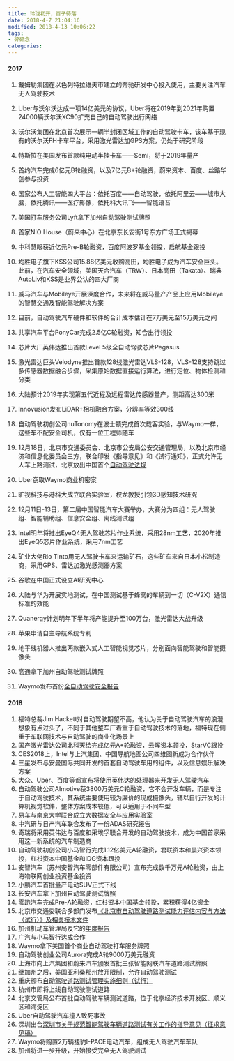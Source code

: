 ```yaml
---
title: 玲珑初开，百子待落
date: 2018-4-7 21:04:16
modified: 2018-4-13 10:06:22
tags:
- 碎碎念
categories:
---
```


#### 2017

1. 戴姆勒集团在以色列特拉维夫市建立的奔驰研发中心投入使用，主要关注汽车无人驾驶技术

2. Uber与沃尔沃达成一项14亿美元的协议，Uber将在2019年到2021年购置24000辆沃尔沃XC90扩充自己的自动驾驶出行网络

3. 沃尔沃集团在北京首次展示一辆半封闭区域工作的自动驾驶卡车，该车基于现有的沃尔沃FH卡车平台，采用激光雷达加GPS方案，仍处于研究阶段

4. 特斯拉在美国发布首款纯电动半挂卡车——Semi，将于2019年量产

5. 首约汽车完成6亿元B轮融资，以及7亿元B+轮融资，蔚来资本、百度、丝路华创参与投资

6. 国家公布人工智能四大平台：依托百度——自动驾驶，依托阿里云——城市大脑，依托腾讯——医疗影像，依托科大讯飞——智能语音

7. 美国打车服务公司Lyft拿下加州自动驾驶测试牌照

8. 首家NIO      House（蔚来中心）在北京东长安街1号东方广场正式揭幕

9. 中科慧眼获近亿元Pre-B轮融资，百度阿波罗基金领投，启航基金跟投

10. 均胜电子旗下KSS公司15.88亿美元收购高田，均胜电子成为汽车安全巨头。此前，在汽车安全领域，美国天合汽车（TRW）、日本高田（Takata）、瑞典AutoLiv和KSS是业界公认的四大厂商

    <!-- more -->

11. 威马汽车与Mobileye开展深度合作，未来将在威马量产产品上应用Mobileye的智慧交通及智能驾驶解决方案

12. 目前，自动驾驶汽车硬件和软件的合计成本估计在7万美元至15万美元之间

13. 共享汽车平台PonyCar完成2.5亿C轮融资，知合出行领投

14. 芯片大厂英伟达推出首款Level      5级全自动驾驶芯片Pegasus

15. 激光雷达巨头Velodyne推出首款128线激光雷达VLS-128，VLS-128支持跳过多传感器数据融合步骤，采集原始数据直接运行算法，进行定位、物体检测和分类

16. 大陆预计2019年实现第五代近程及远程雷达传感器量产，测距高达300米

17. Innovusion发布LiDAR+相机融合方案，分辨率等效300线

18. 自动驾驶初创公司nuTonomy在波士顿完成首次载客实验，与Waymo一样，这些车不配安全司机，仅有一位工程师随车

19. 12月18日，北京市交通委员会、北京市公安局公安交通管理局，以及北京市经济和信息化委员会三方，联合印发《指导意见》和《试行通知》，正式允许无人车上路测试，北京放出中国首个[自动驾驶法规](http://www.bjjtw.gov.cn/xxgk/flfg/fgbz/201712/t20171218_189566.html)

20. Uber窃取Waymo商业机密案

21. 旷视科技与港科大成立联合实验室，权龙教授引领3D感知技术研究

22. 12月11日-13日，第二届中国智能汽车大赛举办，大赛分为四组：无人驾驶组、智能辅助组、信息安全组、离线测试组

23. Intel明年将推出EyeQ4无人驾驶芯片作业系统，采用28nm工艺，2020年推出EyeQ5芯片作业系统，采用7nm工艺

24. 矿业大佬Rio      Tinto用无人驾驶卡车来运输矿石，这些矿车来自日本小松制造商，采用GPS、雷达加激光感测器方案

25. 谷歌在中国正式设立AI研究中心

26. 大陆与华为开展实地测试，在中国测试基于蜂窝的车辆到一切（C-V2X）通信标准的效能

27. Quanergy计划明年下半年将产能提升至100万台，激光雷达大战升级

28. 苹果申请自主导航系统专利

29. 地平线机器人推出两款嵌入式人工智能视觉芯片，分别面向智能驾驶和智能摄像头

30. 高通拿下加州自动驾驶测试牌照

31. Waymo发布首份[全自动驾驶安全报告](https://pan.baidu.com/s/1Otz-bqAx9rMs8X1ZR0pTqg)

#### 2018

1. 福特总裁Jim Hackett对自动驾驶期望不高，他认为关于自动驾驶汽车的浪漫想象有点过头了，不同于其他整车厂着重于自动驾驶技术的落地，福特现在侧重于车联网技术与自动驾驶的商业化场景上
2. 国产激光雷达公司北科天绘完成亿元A+轮融资，云晖资本领投，StarVC跟投
3. CES2018上，Intel与上汽集团、中国导航地图公司四维图新成为合作伙伴
4. 三星发布与安曼国际共同开发的首套自动驾驶车用的组件，以及信息娱乐解决方案
5. 大众、Uber、百度等都宣布将使用英伟达的处理器来开发无人驾驶汽车
6. 自动驾驶公司AImotive获3800万美元C轮融资，它不会开发车辆，而是专注于自动驾驶技术，其系统主要使用较为廉价的现成摄像头，辅以自行开发的计算机视觉软件，整体方案成本较低，可以适用于不同车型
7. 易车与南京大学联合成立大数据安全与应用实验室
8. 中汽研与日产汽车联合发布了一份ADAS研究报告
9. 奇瑞将采用英伟达与百度和采埃孚联合开发的自动驾驶技术，成为中国首家采用这一新系统的汽车制造商
10. 自动驾驶初创公司小马智行完成1.12亿美元A轮融资，君联资本和晨兴资本领投，红杉资本中国基金和IDG资本跟投
11. 安智汽车（苏州安智汽车零部件有限公司）宣布完成数千万元A轮融资，由上海物联网创业投资基金投资
12. 小鹏汽车首批量产电动SUV正式下线
13. 长安汽车拿下加州自动驾驶测试牌照
14. 零跑汽车完成Pre-A轮融资，红杉资本中国基金领投，累积获得4亿资金
15. 北京市交通委联合多部门发布[《北京市自动驾驶道路测试能力评估内容与方法（试行）》及相关技术文件](http://www.bjeit.gov.cn/zcjd/zcwj/bjszc/266939.htm)
16. 加州机动车管理局及它的[年度报告](https://www.dmv.ca.gov/portal/dmv/detail/vr/autonomous/disengagement_report_2017)
17. 广汽与小马智行达成合作
18. Waymo拿下美国首个商业自动驾驶打车服务牌照
19. 自动驾驶创业公司Aurora完成A轮9000万美元融资
20. 上海市向上汽集团和蔚来汽车颁发首批三张智能网联汽车道路测试牌照
21. 继加州之后，美国亚利桑那州放开限制，允许自动驾驶测试
22. 重庆颁布[自动驾驶道路测试管理实施细则（试行）](http://www.cq.gov.cn/publicinfo/web/views/Show!detail.action?sid=4303443)
23. 杭州市即将上线自动驾驶测试道路
24. 北京交管局公布首批自动驾驶车辆测试道路，位于北京经济技术开发区、顺义区和海淀区
25. Uber自动驾驶汽车撞人致死事故
26. 深圳出台[深圳市关于规范智能驾驶车辆道路测试有关工作的指导意见（征求意见稿）](http://www.sztb.gov.cn/xxgk/jtzx/tzgg/201803/t20180316_11346991.htm)
27. Waymo将购置2万辆捷豹I-PACE电动汽车，组成无人驾驶汽车车队
28. 加州将进一步升级，开始接受完全无人驾驶测试
